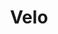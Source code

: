 ---
layout: home

title: Velo
titleTemplate: 一个快速搭建Vue3组件库的框架

hero:
  name: Velo
  text: 一个快速搭建Vue3组件库的框架
  tagline: 让你的组件库开发更简单
  image:
    /src: /logo.png
    alt: Velo
  actions:
    - theme: brand
      text: 开始
      link: /guide/introduce
    - theme: alt
      text: 在 GitHub 上查看
      link: https://github.com/aojunhao123/Vue3-TS-UI

features:
  - icon: 💡
    title: Vue3组件库
    details: 基于vite+TypeScript开发
  - icon: 📦
    title: 让你的组件库开发更简单
    details: 提供一个Vue3组件库开发环境
  - icon: 🛠️
    title: 按需引入
    details: 直接支持按需引入无需配置任何插件。
---